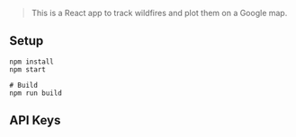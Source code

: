 

> This is a React app to track wildfires and plot them on a Google map.

## Setup

```
npm install
npm start

# Build
npm run build
```

## API Keys

